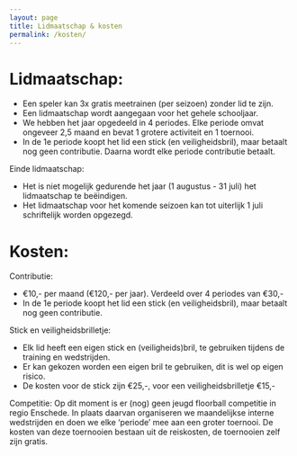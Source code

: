 ```yaml
---
layout: page
title: Lidmaatschap & kosten
permalink: /kosten/
---
```


# Lidmaatschap:
- Een speler kan 3x gratis meetrainen (per seizoen) zonder lid te zijn.
- Een lidmaatschap wordt aangegaan voor het gehele schooljaar. 
- We hebben het jaar opgedeeld in 4 periodes. Elke periode omvat ongeveer 2,5 maand en bevat 1 grotere activiteit en 1 toernooi.
- In de 1e periode koopt het lid een stick (en veiligheidsbril), maar betaalt nog geen contributie. Daarna wordt elke periode contributie betaalt.

Einde lidmaatschap:
- Het is niet mogelijk gedurende het jaar (1 augustus - 31 juli) het lidmaatschap te beëindigen.
- Het lidmaatschap voor het komende seizoen kan tot uiterlijk 1 juli schriftelijk worden opgezegd. 

# Kosten:
Contributie:                        
-  €10,- per maand (€120,- per jaar). Verdeeld over 4 periodes van €30,-
-  In de 1e periode koopt het lid een stick (en veiligheidsbril), maar betaalt nog geen contributie.

Stick en veiligheidsbrilletje:
- Elk lid heeft een eigen stick en (veiligheids)bril, te gebruiken tijdens de training en wedstrijden.
- Er kan gekozen worden een eigen bril te gebruiken, dit is wel op eigen risico.
- De kosten voor de stick zijn €25,-, voor een veiligheidsbrilletje €15,-

Competitie:
Op dit moment is er (nog) geen jeugd floorball competitie in regio Enschede. In plaats daarvan organiseren we maandelijkse interne wedstrijden en doen we elke ‘periode’ mee aan een groter toernooi. De kosten van deze toernooien bestaan uit de reiskosten, de toernooien zelf zijn gratis.
